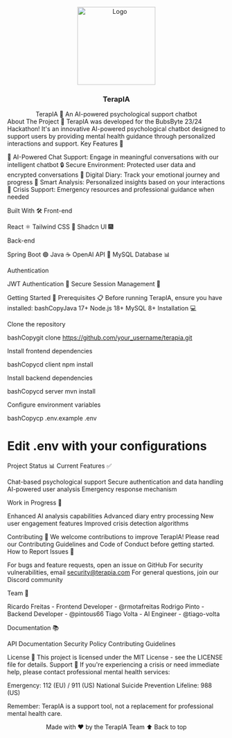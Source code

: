 <!-- PROJECT LOGO -->
<br />
<div align="center">
  <a href="#">
    <img src="./main/mobile/assets/TherapIA.png)g" alt="Logo" width="180" height="180">
  </a>

  <h3 align="center">TerapIA</h3>
TerapIA 🧠
An AI-powered psychological support chatbot
</div>
About The Project 🎯
TerapIA was developed for the BubsByte 23/24 Hackathon! It's an innovative AI-powered psychological chatbot designed to support users by providing mental health guidance through personalized interactions and support.
Key Features 🌟

💭 AI-Powered Chat Support: Engage in meaningful conversations with our intelligent chatbot
🔒 Secure Environment: Protected user data and encrypted conversations
📝 Digital Diary: Track your emotional journey and progress
🤖 Smart Analysis: Personalized insights based on your interactions
🚨 Crisis Support: Emergency resources and professional guidance when needed

<div align="left">
Built With 🛠️
Front-end

React ⚛️
Tailwind CSS 🎨
Shadcn UI 🎆

Back-end

Spring Boot 🟢
Java ☕
OpenAI API 🧠
MySQL Database 📊

Authentication

JWT Authentication 🔐
Secure Session Management 🔑

Getting Started 🚀
Prerequisites 📋
Before running TerapIA, ensure you have installed:
bashCopyJava 17+
Node.js 18+
MySQL 8+
Installation 💻

Clone the repository

bashCopygit clone https://github.com/your_username/terapia.git

Install frontend dependencies

bashCopycd client
npm install

Install backend dependencies

bashCopycd server
mvn install

Configure environment variables

bashCopycp .env.example .env
# Edit .env with your configurations
Project Status 📊
Current Features ✅

Chat-based psychological support
Secure authentication and data handling
AI-powered user analysis
Emergency response mechanism

Work in Progress 🚧

Enhanced AI analysis capabilities
Advanced diary entry processing
New user engagement features
Improved crisis detection algorithms

Contributing 🤝
We welcome contributions to improve TerapIA! Please read our Contributing Guidelines and Code of Conduct before getting started.
How to Report Issues 🐛

For bugs and feature requests, open an issue on GitHub
For security vulnerabilities, email security@terapia.com
For general questions, join our Discord community

Team 👥

Ricardo Freitas - Frontend Developer - @rmotafreitas
Rodrigo Pinto - Backend Developer - @pintous66
Tiago Volta - AI Engineer - @tiago-volta

Documentation 📚

API Documentation
Security Policy
Contributing Guidelines

License 📄
This project is licensed under the MIT License - see the LICENSE file for details.
Support 💪
If you're experiencing a crisis or need immediate help, please contact professional mental health services:

Emergency: 112 (EU) / 911 (US)
National Suicide Prevention Lifeline: 988 (US)

Remember: TerapIA is a support tool, not a replacement for professional mental health care.

<div align="center">
  Made with ❤️ by the TerapIA Team
⬆ Back to top
</div>
